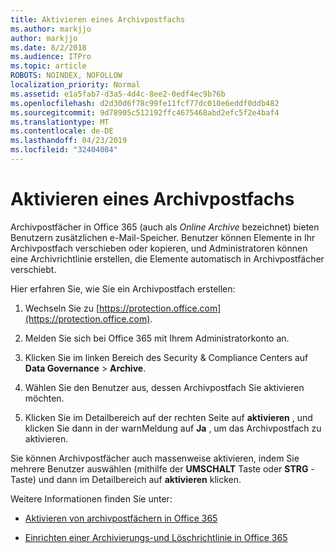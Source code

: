 ```yaml
---
title: Aktivieren eines Archivpostfachs
ms.author: markjjo
author: markjjo
ms.date: 8/2/2018
ms.audience: ITPro
ms.topic: article
ROBOTS: NOINDEX, NOFOLLOW
localization_priority: Normal
ms.assetid: e1a5fab7-d3a5-4d4c-8ee2-0edf4ec9b76b
ms.openlocfilehash: d2d30d6f78c99fe11fcf77dc010e6eddf0ddb482
ms.sourcegitcommit: 9d78905c512192ffc4675468abd2efc5f2e4baf4
ms.translationtype: MT
ms.contentlocale: de-DE
ms.lasthandoff: 04/23/2019
ms.locfileid: "32404084"
---
```

# <a name="enable-an-archive-mailbox"></a>Aktivieren eines Archivpostfachs

Archivpostfächer in Office 365 (auch als *Online Archive* bezeichnet) bieten Benutzern zusätzlichen e-Mail-Speicher. Benutzer können Elemente in Ihr Archivpostfach verschieben oder kopieren, und Administratoren können eine Archivrichtlinie erstellen, die Elemente automatisch in Archivpostfächer verschiebt. 
  
Hier erfahren Sie, wie Sie ein Archivpostfach erstellen:
  
1. Wechseln Sie zu [https://protection.office.com](https://protection.office.com).
    
2. Melden Sie sich bei Office 365 mit Ihrem Administratorkonto an.
    
3. Klicken Sie im linken Bereich des Security &amp; Compliance Centers auf **Data Governance** \> **Archive**.
    
4. Wählen Sie den Benutzer aus, dessen Archivpostfach Sie aktivieren möchten.
    
5. Klicken Sie im Detailbereich auf der rechten Seite auf **aktivieren** , und klicken Sie dann in der warnMeldung auf **Ja** , um das Archivpostfach zu aktivieren. 
    
Sie können Archivpostfächer auch massenweise aktivieren, indem Sie mehrere Benutzer auswählen (mithilfe der **UMSCHALT** Taste oder **STRG** -Taste) und dann im Detailbereich auf **aktivieren** klicken. 
  
Weitere Informationen finden Sie unter:
  
- [Aktivieren von archivpostfächern in Office 365](https://support.office.com/article/enable-archive-mailboxes-in-the-office-365-security-compliance-center-268a109e-7843-405b-bb3d-b9393b2342ce)
    
- [Einrichten einer Archivierungs-und Löschrichtlinie in Office 365](https://support.office.com/article/Set-up-an-archive-and-deletion-policy-for-mailboxes-in-your-Office-365-organization-ec3587e4-7b4a-40fb-8fb8-8aa05aeae2ce)
    

